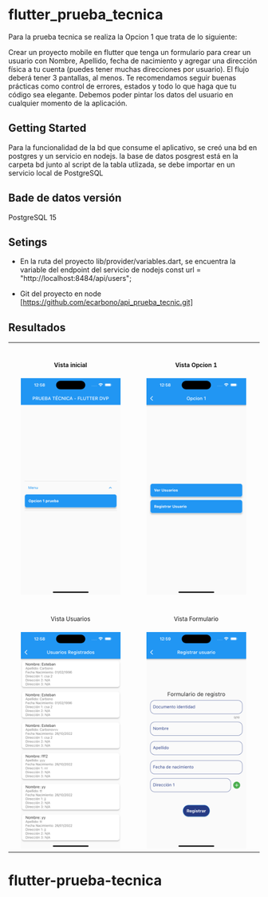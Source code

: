 # flutter_prueba_tecnica

Para la prueba tecnica se realiza la Opcion 1 que trata de lo siguiente:

Crear un proyecto mobile en flutter que tenga un formulario para crear un usuario con
Nombre, Apellido, fecha de nacimiento y agregar una dirección física a tu cuenta (puedes
tener muchas direcciones por usuario). El flujo deberá tener 3 pantallas, al menos. Te
recomendamos seguir buenas prácticas como control de errores, estados y todo lo que haga
que tu código sea elegante. Debemos poder pintar los datos del usuario en cualquier momento
de la aplicación.

## Getting Started

Para la funcionalidad de la bd que consume el aplicativo, se creó una bd en postgres y un servicio en nodejs.
la base de datos posgrest está en la carpeta bd junto al script de la tabla utlizada, se debe importar en un servicio local de PostgreSQL

## Bade de datos versión
PostgreSQL 15

## Setings
* En la ruta del proyecto lib/provider/variables.dart, se encuentra la variable del endpoint del servicio de nodejs
const url = "http://localhost:8484/api/users";

* Git del proyecto en node [https://github.com/ecarbono/api_prueba_tecnic.git]


## Resultados

<table>
<tr>
<th align="center">
<img width="441" height="1">
<p> 
<small>
Vista inicial
</small>
</p>
</th>
<th align="center">
<img width="441" height="1">
<p> 
<small>
Vista Opcion 1
</small>
</p>
</th>
</tr>
<tr>
<td align="center">
<img src="https://github.com/ecarbono/flutter_prueba_tecnica/blob/main/imagenes/Simulator%20Screen%20Shot%20-%20iPhone%2014%20Pro%20Max%20-%202022-10-26%20at%2012.58.50.png" width="200"/>
  
</td>
<td align="center">
<img src="https://github.com/ecarbono/flutter_prueba_tecnica/blob/main/imagenes/Simulator%20Screen%20Shot%20-%20iPhone%2014%20Pro%20Max%20-%202022-10-26%20at%2012.58.53.png" width="200"/>
  
</td>
</tr>
<tr>
<td align="center">
<img width="441" height="1">
<p> 
<small>
Vista Usuarios
</small>
</p>
</td>
<td align="center">
<img width="441" height="1">
<p> 
<small>
Vista Formulario 
</small>
</p>
</td>
</tr>
<td align="center">
<img src="https://github.com/ecarbono/flutter_prueba_tecnica/blob/main/imagenes/Simulator%20Screen%20Shot%20-%20iPhone%2014%20Pro%20Max%20-%202022-10-26%20at%2012.58.56.png" width="200"/>
  
</td>
<td align="center">

<img src="https://github.com/ecarbono/flutter_prueba_tecnica/blob/main/imagenes/Simulator%20Screen%20Shot%20-%20iPhone%2014%20Pro%20Max%20-%202022-10-26%20at%2012.59.00.png" width="200"/>
  
</td>
</table>





# flutter-prueba-tecnica
